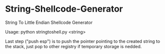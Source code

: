 # String-Shellcode-Generator
String To Little Endian Shellcode Generator

Usage: python stringtoshell.py \<string\>

Last step ("push esp") is to push the pointer pointing to the created string to the stack, just pop to other registry if temporary storage is nedded.
